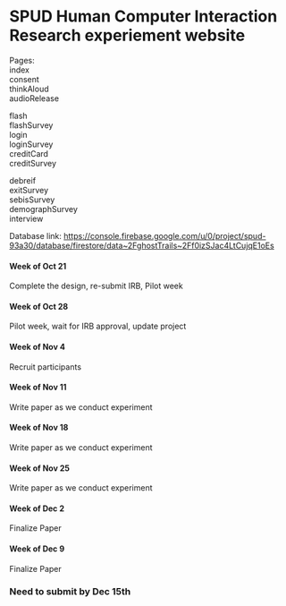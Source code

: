 # SPUD Human Computer Interaction Research experiement website

Pages:  
index  
consent  
thinkAloud  
audioRelease  
  
flash  
flashSurvey  
login  
loginSurvey  
creditCard  
creditSurvey  
  
debreif  
exitSurvey  
sebisSurvey  
demographSurvey  
interview  

Database link: https://console.firebase.google.com/u/0/project/spud-93a30/database/firestore/data~2FghostTrails~2Ff0izSJac4LtCujqE1oEs

#### Week of Oct 21
Complete the design, re-submit IRB, Pilot week

#### Week of Oct 28
Pilot week, wait for IRB approval, update project

#### Week of Nov 4
Recruit participants

#### Week of Nov 11
Write paper as we conduct experiment

#### Week of Nov 18
Write paper as we conduct experiment

#### Week of Nov 25
Write paper as we conduct experiment

#### Week of Dec 2
Finalize Paper

#### Week of Dec 9
Finalize Paper

### Need to submit by Dec 15th
